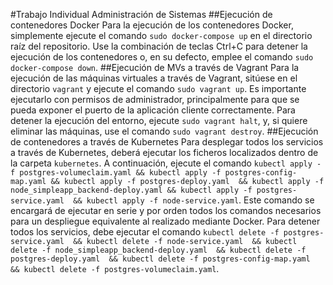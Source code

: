 #Trabajo Individual Administración de Sistemas
##Ejecución de contenedores Docker
Para la ejecución de los contenedores Docker, simplemente ejecute el comando ```sudo docker-compose up``` en el directorio raíz del repositorio. Use la combinación de teclas Ctrl+C para detener la ejecución de los contenedores o, en su defecto, emplee el comando ```sudo docker-compose down```.
##Ejecución de MVs a través de Vagrant
Para la ejecución de las máquinas virtuales a través de Vagrant, sitúese en el directorio ```vagrant``` y ejecute el comando ```sudo vagrant up```. Es importante ejecutarlo con permisos de administrador, principalmente para que se pueda exponer el puerto de la aplicación cliente correctamente. Para detener la ejecución del entorno, ejecute ```sudo vagrant halt```, y, si quiere eliminar las máquinas, use el comando ```sudo vagrant destroy```. 
##Ejecución de contenedores a través de Kubernetes
Para desplegar todos los servicios a través de Kubernetes, deberá ejecutar los ficheros localizados dentro de la carpeta ```kubernetes```. A continuación, ejecute el comando ```kubectl apply -f postgres-volumeclaim.yaml && kubectl apply -f postgres-config-map.yaml && kubectl apply -f postgres-deploy.yaml  && kubectl apply -f node_simpleapp_backend-deploy.yaml && kubectl apply -f postgres-service.yaml  && kubectl apply -f node-service.yaml```. Este comando se encargará de ejecutar en serie y por orden todos los comandos necesarios para un despliegue equivalente al realizado mediante Docker. Para detener todos  los servicios, debe ejecutar el comando ```kubectl delete -f postgres-service.yaml  && kubectl delete -f node-service.yaml  && kubectl delete -f node_simpleapp_backend-deploy.yaml  && kubectl delete -f postgres-deploy.yaml  && kubectl delete -f postgres-config-map.yaml  && kubectl delete -f postgres-volumeclaim.yaml```.
